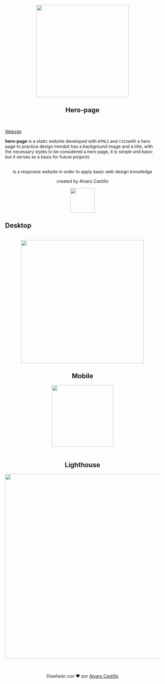   <p align="center">
  <a href="https://github.com/Mrbanano"><img src="https://i.postimg.cc/LsGWHmqz/undraw-portfolio-website-lidw.png" height="300"></a>
</p>
</p>
<p align="center">
<h2 align="center">Hero-page</h3>
<br>
</p>

[Website](https://mrbanano.github.io/Hero-page/index.html)

 **hero-page** is a static website developed with `HTML5` and `CSS3`with a hero page to practice design trendsit has a background image and a title, with the necessary styles to be considered a hero page, it is simple and basic but it serves as a basis for future projects
<p align="center">
<br>
 Is a resposive website in order to apply basic web design knowledge
 <br>
 <p align="center">created by Alvaro Castillo</p>
 </p>



<p align="center">
  <a href="https://github.com/Mrbanano"><img src="https://i.postimg.cc/fT7JqqM3/blanco2.png" height="80"></a>
</p>



## Desktop

<div align="center" >

<br>
<img width="400px" src="https://i.postimg.cc/k5fT6kHt/Captura-web-29-7-2021-123554-mrbanano-github-io.jpg" />

</div>
<div align="center" >



## Mobile


<div align="center" >
<img width="200px" src="https://i.postimg.cc/zBv0nxm2/Captura-web-29-7-2021-12368-mrbanano-github-io.jpg" />
</div>
<br>




## Lighthouse

<div align="center" >

<img width="600px" src="https://i.postimg.cc/6QGvf620/codypage.png" />

</div>
<br>
<br>


<div align="center">

Diseñado con ♥️ por [Alvaro Castillo](https://www.linkedin.com/in/alvaro-castillo-c/)

<div>
